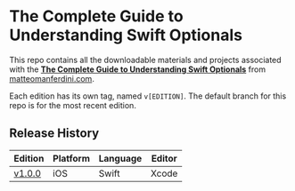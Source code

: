 # The Complete Guide to Understanding Swift Optionals

This repo contains all the downloadable materials and projects associated with the **[The Complete Guide to Understanding Swift Optionals](https://matteomanferdini.com/complete-guide-to-swift-optionals)** from [matteomanferdini.com](https://matteomanferdini.com/).

Each edition has its own tag, named `v[EDITION]`. The default branch for this repo is for the most recent edition.

## Release History

| Edition | Platform | Language | Editor |
| --- | --- | --- | --- |
| [v1.0.0](https://github.com/lukailun/The-Complete-Guide-to-Understanding-Swift-Optionals/tree/v1.0.0) | iOS | Swift | Xcode |